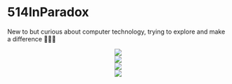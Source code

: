 # 514InParadox

New to but curious about computer technology, trying to explore and make a difference 🏃🏃🏃

<!-- <div align="center"> <img height="137px" src="https://github-readme-stats.vercel.app/api?username=514InParadox&hide_title=true&hide_border=true&show_icons=trueline_height=21&text_color=000&icon_color=000&bg_color=0,ea6161,ffc64d,fffc4d,52fa5a&theme=graywhite" /> </div> -->

<p align="center">
  <a href="https://skillicons.dev">
    <img src="https://skillicons.dev/icons?i=vue,nodejs,nuxtjs,nextjs" />
    <br />
    <img src="https://skillicons.dev/icons?i=ubuntu,arch,debian,vim,vscode" />
    <br />
    <img src="https://skillicons.dev/icons?i=ps,au,pr,ae,blender,latex" />
    <br />
    <img src="https://skillicons.dev/icons?i=c,cpp,html,css,js,ts,python" />
  </a>
</p>
